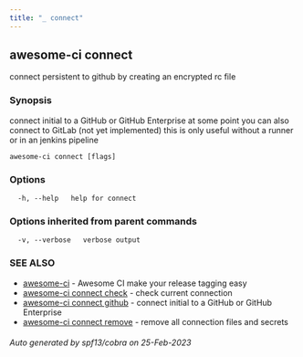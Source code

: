 ```yaml
---
title: "_ connect"
---
```

## awesome-ci connect

connect persistent to github by creating an encrypted rc file

### Synopsis

connect initial to a GitHub or GitHub Enterprise
				at some point you can also connect to GitLab (not yet implemented)
				this is only useful without a runner or in an jenkins pipeline

```
awesome-ci connect [flags]
```

### Options

```
  -h, --help   help for connect
```

### Options inherited from parent commands

```
  -v, --verbose   verbose output
```

### SEE ALSO

* [awesome-ci](./awesome-ci)	 - Awesome CI make your release tagging easy
* [awesome-ci connect check](./awesome-ci_connect_check)	 - check current connection
* [awesome-ci connect github](./awesome-ci_connect_github)	 - connect initial to a GitHub or GitHub Enterprise
* [awesome-ci connect remove](./awesome-ci_connect_remove)	 - remove all connection files and secrets

###### Auto generated by spf13/cobra on 25-Feb-2023
